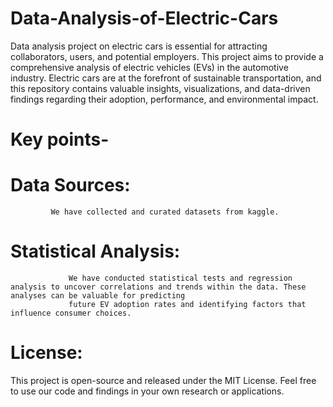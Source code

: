 # Data-Analysis-of-Electric-Cars
Data analysis project on electric cars is essential for attracting collaborators, users, and potential employers. 
This project aims to provide a comprehensive analysis of electric vehicles (EVs) in the automotive industry. Electric cars are at the forefront of sustainable transportation, and this repository contains valuable insights, visualizations, and data-driven findings regarding their adoption, performance, and environmental impact.
# Key points-

# Data Sources: 
             We have collected and curated datasets from kaggle.
# Statistical Analysis: 
                 We have conducted statistical tests and regression analysis to uncover correlations and trends within the data. These analyses can be valuable for predicting 
                 future EV adoption rates and identifying factors that influence consumer choices.

# License:
This project is open-source and released under the MIT License. Feel free to use our code and findings in your own research or applications.

